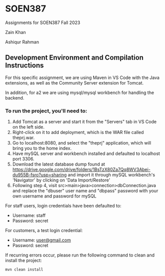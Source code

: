 # SOEN387
Assignments for SOEN387 Fall 2023

Zain Khan

Ashiqur Rahman

## Development Environment and Compilation Instructions

For this specific assignment, we are using Maven in VS Code with the Java extensions, as well as the Community Server extension for Tomcat.

In addition, for a2 we are using mysql/mysql workbench for handling the backend.

### To run the project, you'll need to:

1. Add Tomcat as a server and start it from the "Servers" tab in VS Code on the left side.
2. Right-click on it to add deployment, which is the WAR file called theprj.war.
3. Go to localhost:8080, and select the "theprj" application, which will bring you to the home index.
4. Have mySQL server and workbench installed and defaulted to localhost port 3306.
5. Download the latest database dump found at https://drive.google.com/drive/folders/1BsTzX80Za7Qq8WV3Abei-du955B-fsro?usp=sharing and import it through mySQL workbench's 'Navigator' by clicking on 'Data Import/Restore'
6. Following step 4, visit src>main>java>connection>dbConnection.java and replace the "dbuser" user name and "dbpass" password with your own username and password for mySQL

For staff users, login credentials have been defaulted to:
- Username: staff
- Password: secret

For customers, a test login credential:
- Username: user@gmail.com
- Password: secret

If recurring errors occur, please run the following command to clean and install the project:
```bash
mvn clean install
